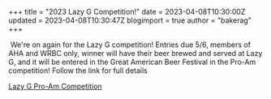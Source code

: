 +++
title = "2023 Lazy G Competition!"
date = 2023-04-08T10:30:00Z
updated = 2023-04-08T10:30:47Z
blogimport = true 
author = "bakerag"
+++

<p>&nbsp;We're on again for the Lazy G competition! Entries due 5/6, members of AHA and WRBC only, winner will have their beer brewed and served at Lazy G, and it will be entered in the Great American Beer Festival in the Pro-Am competition! Follow the link for full details</p><p><a href="https://www.whiskeyrowbrewclub.com/p/lazy-g-club-only-competition.html">Lazy G Pro-Am Competition</a><br /></p>
